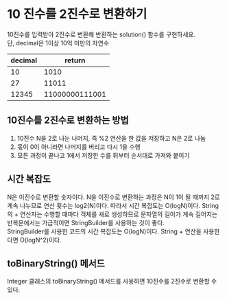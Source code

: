 # 10 진수를 2진수로 변환하기
10진수를 입력받아 2진수로 변환해 반환하는 solution() 함수를 구현하세요.  
단, decimal은 1이상 10억 미만의 자연수

| decimal | return |
|---------|--------|
|10|1010|
|27|11011|
|12345|11000000111001|


## 10진수를 2진수로 변환하는 방법
1. 10진수 N을 2로 나눈 나머지, 즉 %2 연산을 한 값을 저장하고 N은 2로 나눔
2. 몫이 0이 아니라면 나머지를 버리고 다시 1을 수행
3. 모든 과정이 끝나고 1에서 저장한 수를 뒤부터 순서대로 가져와 붙이기


## 시간 복잡도
N은 이진수로 변환할 숫자이다. N을 이진수로 변환하는 과정은 N이 1이 될 때까지 2로 계속 나누므로
연산 횟수는 log2(N)이다. 따라서 시간 복잡도는 O(logN)이다. String 의 + 연산자는 수행할 때마다 객체를 새로
생성하므로 문자열의 길이가 계속 길어지는 반복문에서는 가급적이면 StringBuilder를 사용하는 것이 좋다.  
StringBuilder를 사용한 코드의 시간 복잡도는 O(logN)이다. String + 연산을 사용한다면 O(logN^2)이다.


## toBinaryString() 메서드
Integer 클래스의 toBinaryString() 메서드를 사용하면 10진수를 2진수로 변환할 수 있다.